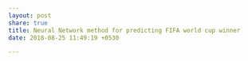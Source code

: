 ```yaml
---
layout: post
share: true
title: Neural Network method for predicting FIFA world cup winner
date: 2018-08-25 11:49:19 +0530

---
```

